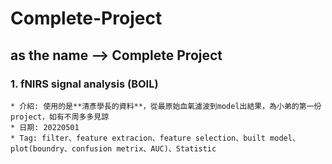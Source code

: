 # Complete-Project
as the name --> Complete Project
---
### 1. fNIRS signal analysis (**BOIL**)
    * 介紹: 使用的是**清彥學長的資料**，從最原始血氧濾波到model出結果，為小弟的第一份project，如有不周多多見諒
    * 日期: 20220501
    * Tag: filter、feature extracion、feature selection、built model、plot(boundry、confusion metrix、AUC)、Statistic
    
   
